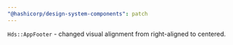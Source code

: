 ```yaml
---
"@hashicorp/design-system-components": patch
---
```


`Hds::AppFooter` - changed visual alignment from right-aligned to centered.

